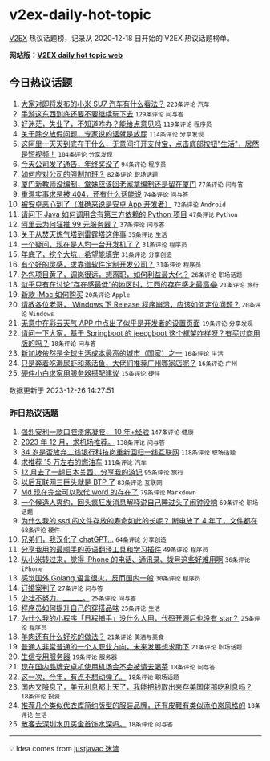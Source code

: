 # v2ex-daily-hot-topic

[V2EX](https://www.v2ex.com/) 热议话题榜，记录从 2020-12-18 日开始的 V2EX 热议话题榜单。

**网站版：[V2EX daily hot topic web](https://boojack.github.io/v2ex-daily-hot-topic-web/)**

## 今日热议话题

<!-- TODAY BEGIN -->

1. [大家对即将发布的小米 SU7 汽车有什么看法？](https://www.v2ex.com/t/1003405) `223条评论` `汽车`
1. [手游这东西到底还要不要继续玩下去](https://www.v2ex.com/t/1003484) `129条评论` `问与答`
1. [好迷茫，失业了，不知道咋办？能给点意见吗](https://www.v2ex.com/t/1003443) `119条评论` `程序员`
1. [关于除夕放假问题，专家说的话就是放屁](https://www.v2ex.com/t/1003417) `114条评论` `分享发现`
1. [这阿里一天天到底在干什么，无意间打开支付宝，点击底部按钮"生活"，居然是短视频！](https://www.v2ex.com/t/1003422) `104条评论` `分享发现`
1. [今天公司发了通告，年终奖没了](https://www.v2ex.com/t/1003467) `94条评论` `程序员`
1. [如何应对公司的强制加班？](https://www.v2ex.com/t/1003409) `82条评论` `职场话题`
1. [厦门新教师没编制，堂妹应该回老家拿编制还是留在厦门](https://www.v2ex.com/t/1003448) `77条评论` `问与答`
1. [重温实事求是被 404，还有什么话能说](https://www.v2ex.com/t/1003525) `74条评论` `问与答`
1. [被安卓恶心到了（准确来说是安卓 App 开发者）](https://www.v2ex.com/t/1003401) `72条评论` `Android`
1. [请问下 Java 如何调用含有第三方依赖的 Python 项目](https://www.v2ex.com/t/1003544) `47条评论` `Python`
1. [阿里云为何狂推 99 元服务器？](https://www.v2ex.com/t/1003446) `37条评论` `问与答`
1. [关于从焚天炼气塔到雷霆塔这件事](https://www.v2ex.com/t/1003462) `35条评论` `生活`
1. [一个疑问，现在是人均一台开发机了？](https://www.v2ex.com/t/1003543) `31条评论` `程序员`
1. [年底了，挖个大坑，希望能填完](https://www.v2ex.com/t/1003400) `31条评论` `分享创造`
1. [有个好的灵感，求靠谱软件定制开发公司？](https://www.v2ex.com/t/1003399) `31条评论` `程序员`
1. [外包项目黄了，调岗很远，想离职，如何利益最大化？](https://www.v2ex.com/t/1003406) `26条评论` `职场话题`
1. [似乎只有在讨论“存在感最低”的地区时，江西的存在感才最高😂](https://www.v2ex.com/t/1003458) `21条评论` `旅行`
1. [新款 iMac 如何购买](https://www.v2ex.com/t/1003442) `20条评论` `Apple`
1. [请教各位老哥， Windows 下 Release 程序崩溃，应该如何定位问题？](https://www.v2ex.com/t/1003397) `20条评论` `Windows`
1. [无意中在彩云天气 APP 中点出了似乎是开发者的设置页面](https://www.v2ex.com/t/1003528) `19条评论` `分享发现`
1. [请问一下大家，基于 Springboot 的 jeecgboot 这个框架咋样呀？有买过商用版的吗？](https://www.v2ex.com/t/1003402) `18条评论` `问与答`
1. [新加坡依然是全球生活成本最高的城市（国家）之一](https://www.v2ex.com/t/1003424) `16条评论` `生活`
1. [只是奔着吃濑尿虾和蒸活鱼，大佬们推荐广州哪家店呢？](https://www.v2ex.com/t/1003408) `16条评论` `广州`
1. [硬件小白求家用服务器搭配建议](https://www.v2ex.com/t/1003612) `15条评论` `硬件`

数据更新于 2023-12-26 14:27:51

<!-- TODAY END -->

### 昨日热议话题

<!-- YESTERDAY BEGIN -->

1. [强烈安利一款口腔溃疡凝胶， 10 年+经验](https://www.v2ex.com/t/1003115) `147条评论` `健康`
1. [2023 年 12 月，求机场推荐。](https://www.v2ex.com/t/1003117) `138条评论` `问与答`
1. [34 岁是否放弃二线银行科技岗重新回归一线互联网](https://www.v2ex.com/t/1003097) `118条评论` `职场话题`
1. [求推荐 15 万左右的燃油车](https://www.v2ex.com/t/1003162) `111条评论` `汽车`
1. [12 月去了一趟日本关西，分享我的游记](https://www.v2ex.com/t/1003185) `95条评论` `旅行`
1. [以后互联网三巨头就是 BTP 了](https://www.v2ex.com/t/1003268) `83条评论` `互联网`
1. [Md 现在完全可以取代 word 的存在了](https://www.v2ex.com/t/1003326) `79条评论` `Markdown`
1. [一个候选人爽约，回头疯狂发消息解释说自己睡过头了闹钟没响](https://www.v2ex.com/t/1003196) `69条评论` `职场话题`
1. [为什么我的 ssd 的文件存放的寿命如此的长呢？ 断电放了 4 年了，文件都在](https://www.v2ex.com/t/1003087) `68条评论` `硬件`
1. [兄弟们，我汉化了 chatGPT...](https://www.v2ex.com/t/1003096) `64条评论` `分享创造`
1. [分享我用的最顺手的英语翻译工具和学习插件](https://www.v2ex.com/t/1003094) `49条评论` `程序员`
1. [从小米转过来，觉得 iPhone 的电话、通讯录、拨号这些好难用啊](https://www.v2ex.com/t/1003292) `36条评论` `iPhone`
1. [感觉国外 Golang 语言很火，反而国内一般](https://www.v2ex.com/t/1003309) `30条评论` `程序员`
1. [订婚案判了](https://www.v2ex.com/t/1003356) `27条评论` `问与答`
1. [少壮不努力，______。](https://www.v2ex.com/t/1003351) `25条评论` `问与答`
1. [程序员如何提升自己的穿搭品味](https://www.v2ex.com/t/1003231) `25条评论` `生活`
1. [为什么我的小程序「日程捕手」没什么人用，代码开源后也没有 star？](https://www.v2ex.com/t/1003230) `25条评论` `程序员`
1. [羊肉还有什么好吃的做法？](https://www.v2ex.com/t/1003337) `21条评论` `美酒与美食`
1. [普通人非常普通的一个人职业方向，未来发展想求助下](https://www.v2ex.com/t/1003260) `21条评论` `职场话题`
1. [生信专用服务器](https://www.v2ex.com/t/1003329) `19条评论` `服务器`
1. [现在国内品牌安卓机使用机场会不会被请去喝茶](https://www.v2ex.com/t/1003301) `18条评论` `问与答`
1. [这一次，今年，有点不想动弹了。](https://www.v2ex.com/t/1003262) `18条评论` `职场话题`
1. [国内又降息了，美元利息都上天了，我能把钱取出来存美国佬那吃利息吗？](https://www.v2ex.com/t/1003156) `18条评论` `投资`
1. [推荐几个类似优衣库简约版型的服装品牌，还有皮鞋有类似添伯岚风格的](https://www.v2ex.com/t/1003106) `18条评论` `生活`
1. [散客去深圳水贝买金首饰水深吗。](https://www.v2ex.com/t/1003095) `18条评论` `问与答`

<!-- YESTERDAY END -->

---

💡 Idea comes from [justjavac 迷渡](https://github.com/justjavac/)
